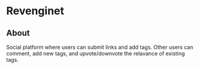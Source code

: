 Revenginet
=========

About
-----
Social platform where users can submit links and add tags. Other users can comment, add new tags, and upvote/downvote the relavance of existing tags. 

